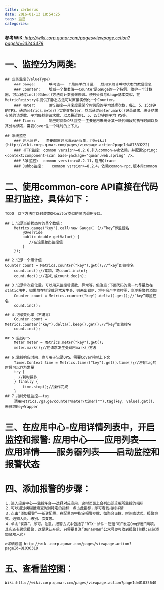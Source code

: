 ```yaml
---
title: cerberus
date: 2016-01-13 18:54:25
tags: 监控
categories: 
---
```

**参考WiKi**:*http://wiki.corp.qunar.com/pages/viewpage.action?pageId=63243479*

# 一、监控分为两类:
	## 业务监控(ValueType)
		### Gauge: 		瞬间值——一个最简单的计量，一般用来统计瞬时状态的数据信息
		### Counter:	增减一个整数值——Counter是Gauge的一个特例，维护一个计数器，可以通过inc()和dec()方法对计数器做修改。使用步骤与Gauge基本类似，在MetricRegistry中提供了静态方法可以直接实例化一个Counter。
		### Meter:		QPS监控——用来度量某个时间段的平均处理次数，每1、5、15分钟的TPS。通过metrics.meter()实例化Meter，然后通过meter.mark()记录请求。统计结果有总的请求数，平均每秒的请求数，以及最近的1、5、15分钟的平均TPS等。
		### Timer:		响应时间及QPS监控——主要是用来统计某一块代码段的执行时间以及其分布情况，需要Cover住一个耗时的上下文。

	## 系统监控
		### 异常监控:	需要配置异常日志的收集，[见wiki](http://wiki.corp.qunar.com/pages/viewpage.action?pageId=87333222)
		### HTTP监控:	common version>=8.2.6.引入common-web依赖，并配置Spring:<context:component-scan base-package="qunar.web.spring" />。
		### SQL监控:	common version>=8.2.11，启用Qtrace
		### Dubbo监控:	common version>=8.2.4，依赖common-rpc,版本同common
# 二、使用common-core API直接在代码里打监控，具体如下：
	TODO　以下方法可以封装成QMonitor类似的简洁调用接口。

	## 1.记录当前状态时的某个数值：
		Metrics.gauge("key").call(new Gauge() {//“key”即监控名
            @Override
            public double getValue() {
               //在这里给出监控值
            }
        });

    ## 2.记录一个累计值
    Counter count = Metrics.counter("key").get();//“key”即监控名
    	count.inc();//累加，或count.inc(n);
    	count.dec();//递减,或count.dec(n);

	## 3.记录单次变化量。可以用来监控错误数、异常等，但注意:下面代码的第一句尽量放在static块中，如果放在错误或异常发生处，则未出错时，将不会产生监控图，影响报警的添加
		Counter count = Metrics.counter("key").delta().get();//“key”即监控名
    	count.inc();

    ## 4.记录变化率（不清零）
    	Counter count = Metrics.counter("key").delta().keep().get();//“key”即监控名
    	count.inc();

    ## 5.监控QPS
    	Meter meter = Metrics.meter("key").get();
		meter.mark();//在请求发生处调用mark()方法

	## 6.监控响应时间，也可用于记录QPS，需要Cover耗时上下文
		Timer.Context time = Metrics.timer("key").get().time();//没有tag的时候可以作为常量         
        try {
          //耗时操作
        } finally {
            time.stop();//操作完成
        }		
	## 7.指标分组监控——tag
		调用Metrics./gauge/counter/meter/timer("").tag(key, value).get()，来获取KeyWrapper


# 三、在应用中心-应用详情列表中，开启监控和报警: 应用中心——应用列表——应用详情——服务器列表——启动监控和报警状态
	
# 四、添加报警的步骤：
	１.进入应用中心——监控平台——选择对应应用，这时页面上会列出该应用所监控的指标
	２.可以通过模糊搜索查询到特定的指标，点击此指标，即可看到指标详情
	３.点击“添加报警”——新建配置，在配置页中指定报警参数，如聚合函数、时间表达式、报警方式、通知人员、级别、次数等。
	４.单击“保存”，即可。注意，报警方式中包括了“RTX－邮件－短信”和“发送Qmq消息”两项，其实还有微信报警，这是默认开启，只需要关注“QunarMan”公众号即可收到报警(前提:已经添加通知人员)
	
	>详细设置:http://wiki.corp.qunar.com/pages/viewpage.action?pageId=81036319

# 五、查看监控图：
	Wiki:http://wiki.corp.qunar.com/pages/viewpage.action?pageId=81035640	
